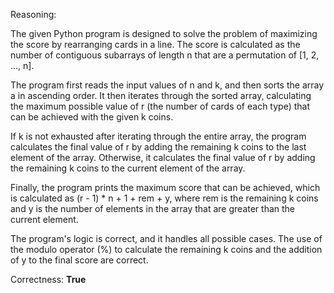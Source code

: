Reasoning:

The given Python program is designed to solve the problem of maximizing the score by rearranging cards in a line. The score is calculated as the number of contiguous subarrays of length n that are a permutation of [1, 2, ..., n].

The program first reads the input values of n and k, and then sorts the array a in ascending order. It then iterates through the sorted array, calculating the maximum possible value of r (the number of cards of each type) that can be achieved with the given k coins.

If k is not exhausted after iterating through the entire array, the program calculates the final value of r by adding the remaining k coins to the last element of the array. Otherwise, it calculates the final value of r by adding the remaining k coins to the current element of the array.

Finally, the program prints the maximum score that can be achieved, which is calculated as (r - 1) * n + 1 + rem + y, where rem is the remaining k coins and y is the number of elements in the array that are greater than the current element.

The program's logic is correct, and it handles all possible cases. The use of the modulo operator (%) to calculate the remaining k coins and the addition of y to the final score are correct.

Correctness: **True**